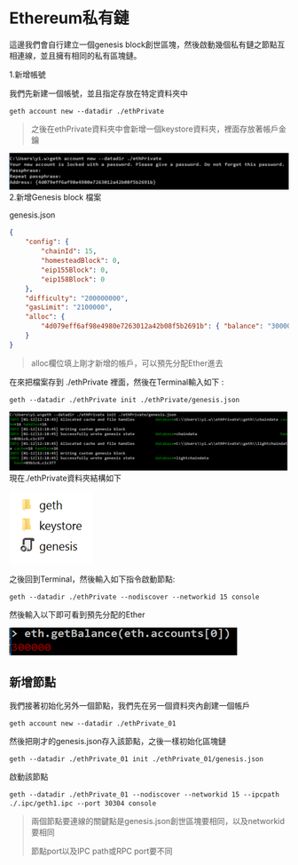 # Ethereum私有鏈

這邊我們會自行建立一個genesis block創世區塊，然後啟動幾個私有鏈之節點互相連線，並且擁有相同的私有區塊鏈。

1.新增帳號

我們先新建一個帳號，並且指定存放在特定資料夾中

```
geth account new --datadir ./ethPrivate
```

> 之後在ethPrivate資料夾中會新增一個keystore資料夾，裡面存放著帳戶金鑰

![](/assets/321.png)2.新增Genesis block 檔案

genesis.json

```json
{
    "config": {
        "chainId": 15,
        "homesteadBlock": 0,
        "eip155Block": 0,
        "eip158Block": 0
    },
    "difficulty": "200000000",
    "gasLimit": "2100000",
    "alloc": {
        "4d079eff6af98e4980e7263012a42b08f5b2691b": { "balance": "300000" }
    }
}
```

> alloc欄位填上剛才新增的帳戶，可以預先分配Ether進去

在來把檔案存到 ./ethPrivate 裡面，然後在Terminal輸入如下 :

```
geth --datadir ./ethPrivate init ./ethPrivate/genesis.json
```

![](/assets/9203.png)現在./ethPrivate資料夾結構如下

![](/assets/3453455.png)

之後回到Terminal，然後輸入如下指令啟動節點:

```
geth --datadir ./ethPrivate --nodiscover --networkid 15 console
```

然後輸入以下即可看到預先分配的Ether

![](/assets/903.png)

## 新增節點

我們接著初始化另外一個節點，我們先在另一個資料夾內創建一個帳戶

```
geth account new --datadir ./ethPrivate_01
```

然後把剛才的genesis.json存入該節點，之後一樣初始化區塊鏈

```
geth --datadir ./ethPrivate_01 init ./ethPrivate_01/genesis.json
```

啟動該節點

```
geth --datadir ./ethPrivate_01 --nodiscover --networkid 15 --ipcpath ./.ipc/geth1.ipc --port 30304 console
```

> 兩個節點要連線的關鍵點是genesis.json創世區塊要相同，以及networkid要相同
>
> 節點port以及IPC path或RPC port要不同



